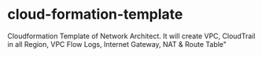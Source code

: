 # cloud-formation-template
Cloudformation Template of Network Architect. It will create VPC, CloudTrail in all Region, VPC Flow Logs, Internet Gateway, NAT & Route Table"
